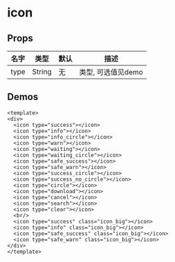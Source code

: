 # icon

## Props

| 名字 | 类型 | 默认 | 描述 |
|-----|-----|-----|-----|
| type | String | 无 | 类型, 可选值见demo |


## Demos

``` vux height=300 components=Icon
<template>
<div>
  <icon type="success"></icon>
  <icon type="info"></icon>
  <icon type="info_circle"></icon>
  <icon type="warn"></icon>
  <icon type="waiting"></icon>
  <icon type="waiting_circle"></icon>
  <icon type="safe_success"></icon>
  <icon type="safe_warn"></icon>
  <icon type="success_circle"></icon>
  <icon type="success_no_circle"></icon>
  <icon type="circle"></icon>
  <icon type="download"></icon>
  <icon type="cancel"></icon>
  <icon type="search"></icon>
  <icon type="clear"></icon>
  <br/>
  <icon type="success" class="icon_big"></icon>
  <icon type="info" class="icon_big"></icon>
  <icon type="safe_success" class="icon_big"></icon>
  <icon type="safe_warn" class="icon_big"></icon>
</div>
</template>
```